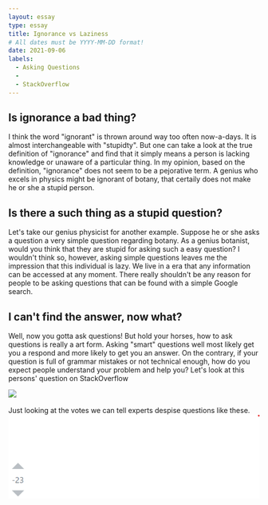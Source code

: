 ```yaml
---
layout: essay
type: essay
title: Ignorance vs Laziness
# All dates must be YYYY-MM-DD format!
date: 2021-09-06
labels:
  - Asking Questions
  - 
  - StackOverflow
---
```


## Is ignorance a bad thing?
I think the word "ignorant" is thrown around way too often now-a-days. It is almost interchangeable with "stupidty". But one can take a look at the true definition of "ignorance" and find that it simply means a person is lacking knowledge or unaware of a particular thing. In my opinion, based on the definition, "ignorance" does not seem to be a pejorative term. A genius who excels in physics might be ignorant of botany, that certaily does not make he or she a stupid person. 

## Is there a such thing as a stupid question?
Let's take our genius physicist for another example. Suppose he or she asks a question a very simple question regarding botany. As a genius botanist, would you think that they are stupid for asking such a easy question? I wouldn't think so, however, asking simple questions leaves me the impression that this individual is lazy. We live in a era that any information can be accessed at any moment. There really shouldn't be any reason for people to be asking questions that can be found with a simple Google search. 

## I can't find the answer, now what?
Well, now you gotta ask questions! But hold your horses, how to ask questions is really a art form. Asking "smart" questions well most likely get you a respond and more likely to get you an answer. On the contrary, if your question is full of grammar mistakes or not technical enough, how do you expect people understand your problem and help you? 
Let's look at this persons' question on StackOverflow

<img class="centered" src="../images/questions1.png">

Just looking at the votes we can tell experts despise questions like these. <img class="right float" src="../images/downvote.png">

